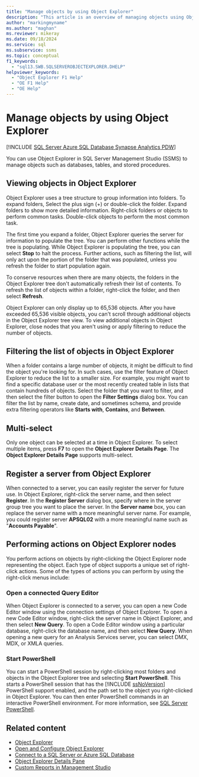 ```yaml
---
title: "Manage objects by using Object Explorer"
description: "This article is an overview of managing objects using Object Explorer in SQL Server Management Studio."
author: "markingmyname"
ms.author: "maghan"
ms.reviewer: mikeray
ms.date: 09/18/2024
ms.service: sql
ms.subservice: ssms
ms.topic: conceptual
f1_keywords:
  - "sql13.SWB.SQLSERVEROBJECTEXPLORER.DHELP"
helpviewer_keywords:
  - "Object Explorer F1 Help"
  - "OE F1 Help"
  - "OE Help"
---
```


# Manage objects by using Object Explorer

[!INCLUDE [SQL Server Azure SQL Database Synapse Analytics PDW](../../includes/applies-to-version/sql-asdb-asdbmi-asa-pdw.md)]

You can use Object Explorer in SQL Server Management Studio (SSMS) to manage objects such as databases, tables, and stored procedures.

## Viewing objects in Object Explorer

Object Explorer uses a tree structure to group information into folders. To expand folders, Select the plus sign (+) or double-click the folder. Expand folders to show more detailed information. Right-click folders or objects to perform common tasks. Double-click objects to perform the most common task.

The first time you expand a folder, Object Explorer queries the server for information to populate the tree. You can perform other functions while the tree is populating. While Object Explorer is populating the tree, you can select **Stop** to halt the process. Further actions, such as filtering the list, will only act upon the portion of the folder that was populated, unless you refresh the folder to start population again.

To conserve resources when there are many objects, the folders in the Object Explorer tree don't automatically refresh their list of contents. To refresh the list of objects within a folder, right-click the folder, and then select **Refresh**.

Object Explorer can only display up to 65,536 objects. After you have exceeded 65,536 visible objects, you can't scroll through additional objects in the Object Explorer tree view. To view additional objects in Object Explorer, close nodes that you aren't using or apply filtering to reduce the number of objects.

## Filtering the list of objects in Object Explorer

When a folder contains a large number of objects, it might be difficult to find the object you're looking for. In such cases, use the filter feature of Object Explorer to reduce the list to a smaller size. For example, you might want to find a specific database user or the most recently created table in lists that contain hundreds of objects. Select the folder that you want to filter, and then select the filter button to open the **Filter Settings** dialog box. You can filter the list by name, create date, and sometimes schema, and provide extra filtering operators like **Starts with**, **Contains**, and **Between**.

## Multi-select

Only one object can be selected at a time in Object Explorer. To select multiple items, press **F7** to open the **Object Explorer Details Page**. The **Object Explorer Details Page** supports multi-select.

## Register a server from Object Explorer

When connected to a server, you can easily register the server for future use. In Object Explorer, right-click the server name, and then select **Register**. In the **Register Server** dialog box, specify where in the server group tree you want to place the server. In the **Server name** box, you can replace the server name with a more meaningful server name. For example, you could register server **APSQL02** with a more meaningful name such as "**Accounts Payable**".

## Performing actions on Object Explorer nodes

You perform actions on objects by right-clicking the Object Explorer node representing the object. Each type of object supports a unique set of right-click actions. Some of the types of actions you can perform by using the right-click menus include:

### Open a connected Query Editor

When Object Explorer is connected to a server, you can open a new Code Editor window using the connection settings of Object Explorer. To open a new Code Editor window, right-click the server name in Object Explorer, and then select **New Query**. To open a Code Editor window using a particular database, right-click the database name, and then select **New Query**. When opening a new query for an Analysis Services server, you can select DMX, MDX, or XMLA queries.

### Start PowerShell

You can start a PowerShell session by right-clicking most folders and objects in the Object Explorer tree and selecting **Start PowerShell**. This starts a PowerShell session that has the [!INCLUDE [ssNoVersion](../../includes/ssnoversion-md.md)] PowerShell support enabled, and the path set to the object you right-clicked in Object Explorer. You can then enter PowerShell commands in an interactive PowerShell environment. For more information, see [SQL Server PowerShell](/powershell/sql-server/sql-server-powershell).

## Related content

- [Object Explorer](object-explorer.md)
- [Open and Configure Object Explorer](open-and-configure-object-explorer.md)
- [Connect to a SQL Server or Azure SQL Database](connect-to-an-instance-from-object-explorer.md)
- [Object Explorer Details Pane](object-explorer-details-pane.md)
- [Custom Reports in Management Studio](custom-reports-in-management-studio.md)
